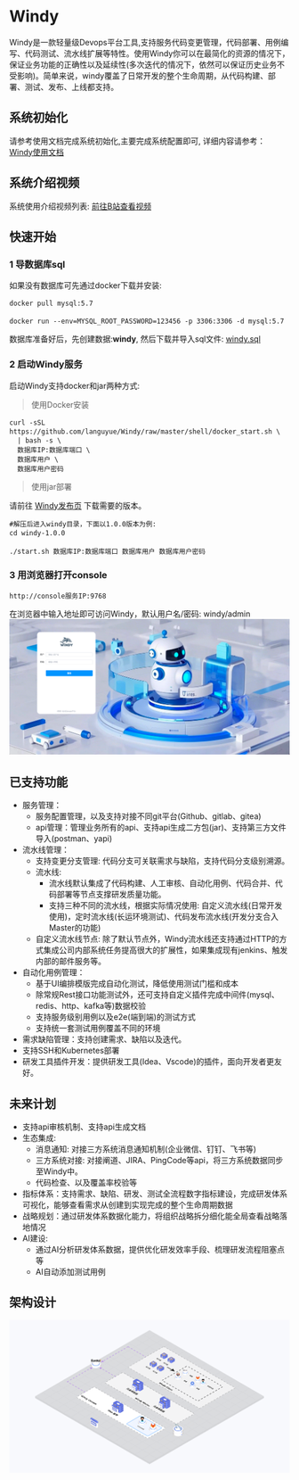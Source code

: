 
# **Windy**

Windy是一款轻量级Devops平台工具,支持服务代码变更管理，代码部署、用例编写、代码测试、流水线扩展等特性。使用Windy你可以在最简化的资源的情况下，保证业务功能的正确性以及延续性(多次迭代的情况下，依然可以保证历史业务不受影响)。简单来说，windy覆盖了日常开发的整个生命周期，从代码构建、部署、测试、发布、上线都支持。

## 系统初始化
请参考使用文档完成系统初始化,主要完成系统配置即可, 详细内容请参考： [Windy使用文档](https://github.com/zhijianfree/Windy/wiki/Windy-%E4%BD%BF%E7%94%A8%E6%96%87%E6%A1%A3)

## 系统介绍视频
系统使用介绍视频列表: [前往B站查看视频](https://b23.tv/VfmGbSO)

## 快速开始
### 1 导数据库sql
如果没有数据库可先通过docker下载并安装:
```shell
docker pull mysql:5.7

docker run --env=MYSQL_ROOT_PASSWORD=123456 -p 3306:3306 -d mysql:5.7
```
数据库准备好后，先创建数据:**windy**, 然后下载并导入sql文件:
[windy.sql](https://github.com/zhijianfree/Windy/blob/master/windy-starter/src/main/resources/sql/windy.sql)

### 2 启动Windy服务

启动Windy支持docker和jar两种方式:

> 使用Docker安装
```shell
curl -sSL https://github.com/languyue/Windy/raw/master/shell/docker_start.sh \
  | bash -s \
  数据库IP:数据库端口 \
  数据库用户 \
  数据库用户密码
```
> 使用jar部署

请前往 [Windy发布页](https://github.com/languyue/Windy/releases) 下载需要的版本。

```shell
#解压后进入windy目录，下面以1.0.0版本为例:
cd windy-1.0.0

./start.sh 数据库IP:数据库端口 数据库用户 数据库用户密码
```

### 3 用浏览器打开console
```
http://console服务IP:9768
```
在浏览器中输入地址即可访问Windy，默认用户名/密码: windy/admin
![登录页](./doc/images/login.png)

## 已支持功能
- 服务管理：
  - 服务配置管理，以及支持对接不同git平台(Github、gitlab、gitea)
  - api管理：管理业务所有的api、支持api生成二方包(jar)、支持第三方文件导入(postman、yapi)
- 流水线管理：
  - 支持变更分支管理: 代码分支可关联需求与缺陷，支持代码分支级别溯源。
  - 流水线:
    - 流水线默认集成了代码构建、人工审核、自动化用例、代码合并、代码部署等节点支撑研发质量功能。
    - 支持三种不同的流水线，根据实际情况使用: 自定义流水线(日常开发使用)，定时流水线(长运环境测试)、代码发布流水线(开发分支合入Master的功能)
  - 自定义流水线节点: 除了默认节点外，Windy流水线还支持通过HTTP的方式集成公司内部系统任务提高很大的扩展性，如果集成现有jenkins、触发内部的邮件服务等。
- 自动化用例管理：
  - 基于UI编排模版完成自动化测试，降低使用测试门槛和成本
  - 除常规Rest接口功能测试外，还可支持自定义插件完成中间件(mysql、redis、http、kafka等)数据校验
  - 支持服务级别用例以及e2e(端到端)的测试方式
  - 支持统一套测试用例覆盖不同的环境
- 需求缺陷管理：支持创建需求、缺陷以及迭代。
- 支持SSH和Kubernetes部署
- 研发工具插件开发：提供研发工具(Idea、Vscode)的插件，面向开发者更友好。

## 未来计划
- 支持api审核机制、支持api生成文档
- 生态集成:
    - 消息通知: 对接三方系统消息通知机制(企业微信、钉钉、飞书等)
    - 三方系统对接: 对接阐道、JIRA、PingCode等api，将三方系统数据同步至Windy中。
    - 代码检查、以及覆盖率校验等
- 指标体系：支持需求、缺陷、研发、测试全流程数字指标建设，完成研发体系可视化，能够查看需求从创建到实现完成的整个生命周期数据
- 战略规划：通过研发体系数据化能力，将组织战略拆分细化能全局查看战略落地情况
- AI建设:
    - 通过AI分析研发体系数据，提供优化研发效率手段、梳理研发流程阻塞点等
    - AI自动添加测试用例

## 架构设计
![整体设计](./doc/images/design.png)

